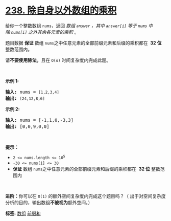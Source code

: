 # [238. 除自身以外数组的乘积](https://leetcode.cn/problems/product-of-array-except-self)
<p>给你一个整数数组&nbsp;<code>nums</code>，返回 <em>数组&nbsp;<code>answer</code>&nbsp;，其中&nbsp;<code>answer[i]</code>&nbsp;等于&nbsp;<code>nums</code>&nbsp;中除&nbsp;<code>nums[i]</code>&nbsp;之外其余各元素的乘积</em>&nbsp;。</p>

<p>题目数据 <strong>保证</strong> 数组&nbsp;<code>nums</code>之中任意元素的全部前缀元素和后缀的乘积都在&nbsp; <strong>32 位</strong> 整数范围内。</p>

<p>请<strong>不要使用除法，</strong>且在&nbsp;<code>O(<em>n</em>)</code> 时间复杂度内完成此题。</p>

<p>&nbsp;</p>

<p><strong>示例 1:</strong></p>

<pre>
<strong>输入:</strong> nums = <code>[1,2,3,4]</code>
<strong>输出:</strong> <code>[24,12,8,6]</code>
</pre>

<p><strong>示例 2:</strong></p>

<pre>
<strong>输入:</strong> nums = [-1,1,0,-3,3]
<strong>输出:</strong> [0,0,9,0,0]
</pre>

<p>&nbsp;</p>

<p><strong>提示：</strong></p>

<ul>
	<li><code>2 &lt;= nums.length &lt;= 10<sup>5</sup></code></li>
	<li><code>-30 &lt;= nums[i] &lt;= 30</code></li>
	<li><strong>保证</strong> 数组&nbsp;<code>nums</code>之中任意元素的全部前缀元素和后缀的乘积都在&nbsp; <strong>32 位</strong> 整数范围内</li>
</ul>

<p>&nbsp;</p>

<p><strong>进阶：</strong>你可以在 <code>O(1)</code>&nbsp;的额外空间复杂度内完成这个题目吗？（ 出于对空间复杂度分析的目的，输出数组<strong>不被视为</strong>额外空间。）</p>

**标签:**  [数组](https://leetcode.cn/tag/array) [前缀和](https://leetcode.cn/tag/prefix-sum) 